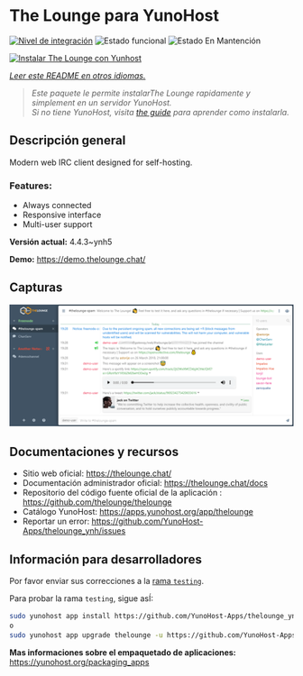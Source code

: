 <!--
Este archivo README esta generado automaticamente<https://github.com/YunoHost/apps/tree/master/tools/readme_generator>
No se debe editar a mano.
-->

# The Lounge para YunoHost

[![Nivel de integración](https://apps.yunohost.org/badge/integration/thelounge)](https://ci-apps.yunohost.org/ci/apps/thelounge/)
![Estado funcional](https://apps.yunohost.org/badge/state/thelounge)
![Estado En Mantención](https://apps.yunohost.org/badge/maintained/thelounge)

[![Instalar The Lounge con Yunhost](https://install-app.yunohost.org/install-with-yunohost.svg)](https://install-app.yunohost.org/?app=thelounge)

*[Leer este README en otros idiomas.](./ALL_README.md)*

> *Este paquete le permite instalarThe Lounge rapidamente y simplement en un servidor YunoHost.*  
> *Si no tiene YunoHost, visita [the guide](https://yunohost.org/install) para aprender como instalarla.*

## Descripción general

Modern web IRC client designed for self-hosting. 

### Features:

- Always connected
- Responsive interface
- Multi-user support


**Versión actual:** 4.4.3~ynh5

**Demo:** <https://demo.thelounge.chat/>

## Capturas

![Captura de The Lounge](./doc/screenshots/thelounge-screenshot.png)

## Documentaciones y recursos

- Sitio web oficial: <https://thelounge.chat/>
- Documentación administrador oficial: <https://thelounge.chat/docs>
- Repositorio del código fuente oficial de la aplicación : <https://github.com/thelounge/thelounge>
- Catálogo YunoHost: <https://apps.yunohost.org/app/thelounge>
- Reportar un error: <https://github.com/YunoHost-Apps/thelounge_ynh/issues>

## Información para desarrolladores

Por favor enviar sus correcciones a la [rama `testing`](https://github.com/YunoHost-Apps/thelounge_ynh/tree/testing).

Para probar la rama `testing`, sigue asÍ:

```bash
sudo yunohost app install https://github.com/YunoHost-Apps/thelounge_ynh/tree/testing --debug
o
sudo yunohost app upgrade thelounge -u https://github.com/YunoHost-Apps/thelounge_ynh/tree/testing --debug
```

**Mas informaciones sobre el empaquetado de aplicaciones:** <https://yunohost.org/packaging_apps>
